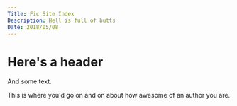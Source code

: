 ```yaml
---
Title: Fic Site Index
Description: Hell is full of butts
Date: 2018/05/08
---
```


# Here's a header

And some text.

This is where you'd go on and on about how awesome of an author you are.